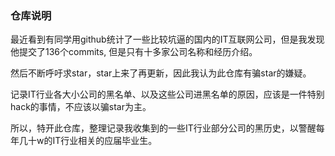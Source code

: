 ### 仓库说明

最近看到有同学用github统计了一些比较坑逼的国内的IT互联网公司，但是我发现他提交了136个commits, 但是只有十多家公司名称和经历介绍。

然后不断呼吁求star，star上来了再更新，因此我认为此仓库有骗star的嫌疑。

记录IT行业各大小公司的黑名单、以及这些公司进黑名单的原因，应该是一件特别hack的事情，不应该以骗star为主。

所以，特开此仓库，整理记录我收集到的一些IT行业部分公司的黑历史，以警醒每年几十w的IT行业相关的应届毕业生。
